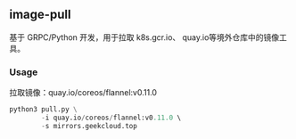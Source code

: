 ## image-pull
基于 GRPC/Python 开发，用于拉取 k8s.gcr.io、 quay.io等境外仓库中的镜像工具。


### Usage
拉取镜像：quay.io/coreos/flannel:v0.11.0
```python
python3 pull.py \
        -i quay.io/coreos/flannel:v0.11.0 \ 
        -s mirrors.geekcloud.top
```
